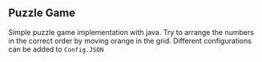 ## Puzzle Game
Simple puzzle game implementation with java. Try to arrange the numbers in the correct order by moving orange in the grid. 
Different configurations can be added to `Config.JSON`
